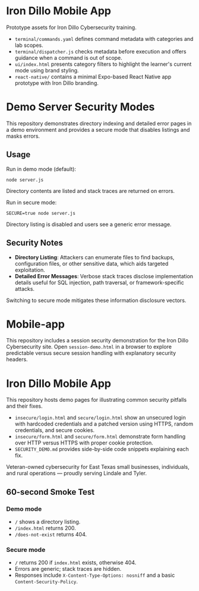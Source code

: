 # Iron Dillo Mobile App

Prototype assets for Iron Dillo Cybersecurity training.

- `terminal/commands.yaml` defines command metadata with categories and lab scopes.
- `terminal/dispatcher.js` checks metadata before execution and offers guidance when a command is out of scope.
- `ui/index.html` presents category filters to highlight the learner's current mode using brand styling.
- `react-native/` contains a minimal Expo-based React Native app prototype with Iron Dillo branding.
# Demo Server Security Modes

This repository demonstrates directory indexing and detailed error pages in a demo environment and provides a secure mode that disables listings and masks errors.

## Usage

Run in demo mode (default):

```
node server.js
```

Directory contents are listed and stack traces are returned on errors.

Run in secure mode:

```
SECURE=true node server.js
```

Directory listing is disabled and users see a generic error message.

## Security Notes

- **Directory Listing**: Attackers can enumerate files to find backups, configuration files, or other sensitive data, which aids targeted exploitation.
- **Detailed Error Messages**: Verbose stack traces disclose implementation details useful for SQL injection, path traversal, or framework-specific attacks.

Switching to secure mode mitigates these information disclosure vectors.

# Mobile-app

This repository includes a session security demonstration for the Iron Dillo Cybersecurity site.
Open `session-demo.html` in a browser to explore predictable versus secure session handling with explanatory security headers.

# Iron Dillo Mobile App

This repository hosts demo pages for illustrating common security pitfalls and their fixes.

- `insecure/login.html` and `secure/login.html` show an unsecured login with hardcoded credentials and a patched version using HTTPS, random credentials, and secure cookies.
- `insecure/form.html` and `secure/form.html` demonstrate form handling over HTTP versus HTTPS with proper cookie protection.
- `SECURITY_DEMO.md` provides side-by-side code snippets explaining each fix.

Veteran-owned cybersecurity for East Texas small businesses, individuals, and rural operations — proudly serving Lindale and Tyler.
## 60-second Smoke Test

### Demo mode
- `/` shows a directory listing.
- `/index.html` returns 200.
- `/does-not-exist` returns 404.

### Secure mode
- `/` returns 200 if `index.html` exists, otherwise 404.
- Errors are generic; stack traces are hidden.
- Responses include `X-Content-Type-Options: nosniff` and a basic `Content-Security-Policy`.
